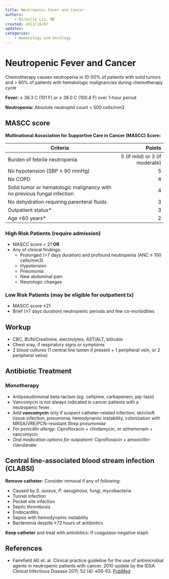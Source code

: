 ```yaml
---
title: Neutropenic Fever and Cancer
authors:
    - Michelle Lin, MD
created: 2011/10/07
updates:
categories:
    - Hematology and Oncology
---
```


# Neutropenic Fever and Cancer

Chemotherapy causes neutropenia in 10-50% of patients with solid tumors and > 80% of patients with hematologic malignancies during chemotherapy cycle

**Fever:** &ge; 38.3 C (101 F) or ≥ 38.0 C (100.4 F) over 1-hour period

**Neutropenia:** Absolute neutrophil count &lt; 500 cells/mm3

## MASCC score

**Multinational Association for Supportive Care in Cancer (MASCC) Score:**

| Criteria                                                                                          |                         Points |
| ------------------------------------------------------------------------------------------------- | -----------------------------: |
| Burden of febrile neutropenia                                                                     | 5 (if mild) or 3 (if moderate) |
| No hypotension (SBP ≥ 90 mmHg)                                                                    |                              5 |
| No COPD                                                                                           |                              4 |
| Solid tumor or hematologic malignancy <span class="drug">with</span> no previous fungal infection |                              4 |
| No dehydration requiring parenteral fluids                                                        |                              3 |
| Outpatient status\*                                                                               |                              3 |
| Age &lt;60 years\*                                                                                |                              2 |

### High Risk Patients (require admission)

- MASCC score &lt; 21 **OR**
- Any of clinical findings:
  - Prolonged (>7 days duration) and profound neutropenia (ANC ≤ 100 cells/mm3)
  - Hypotension
  - Pneumonia
  - New abdominal pain
  - Neurologic changes

### Low Risk Patients (may be eligible for outpatient tx)

- MASCC score &ge;21
- Brief (&le;7 days duration) neutropenic periods and few co-morbidities

## Workup

- CBC, BUN/Creatinine, electrolytes, AST/ALT, bilirubin
- Chest xray, if respiratory signs or symptoms
- 2 blood cultures (1 central line lumen if present + 1 peripheral vein, or 2 peripheral veins)

## Antibiotic Treatment

### Monotherapy

- Antipseudomonal beta-lactam (eg. <span class="drug">cefipime</span>, <span class="drug">carbapenem</span>, <span class="drug">pip-tazo</span>)
- <span class="drug">Vancomycin</span> is not always indicated in cancer patients with a neutropenic fever.
- Add **vancomycin** only if suspect catheter-related infection, skin/soft tissue infection, pneumonia, hemodynamic instability, colonization with MRSA/VRE/PCN-resistant _Strep pneumoniae_
- _For penicillin allergy_: <span class="drug">Ciprofloxacin</span> + <span class="drug">clindamycin</span>, or <span class="drug">aztremonam</span> + <span class="drug">vancomycin</span>
- _Oral medication options for outpatient_: <span class="drug">Ciprofloxacin</span> + <span class="drug">amoxicillin-clavulanate</span>

## Central line-associated blood stream infection (CLABSI)

**Remove catheter:** Consider removal if any of following: 

- Caused by _S. aureus_, _P. aeruginosa_, fungi, mycobacteria
- Tunnel infection
- Pocket site infection
- Septic thrombosis
- Endocarditis
- Sepsis with hemodynamic instability
- Bacteremia despite ≥72 hours of antibiotics

**Keep catheter** and treat with antiobitics: If coagulase-negative staph

## References

- Fairefield AG et. al. Clinical practice guideline for the use of antimicrobial agents in neutropenic patients with cancer. 2010 update by the IDSA. Clinical Infectious Disease 2011; 52 (4): e56-93. [PubMed](http://www.ncbi.nlm.nih.gov/pubmed/21205990)

